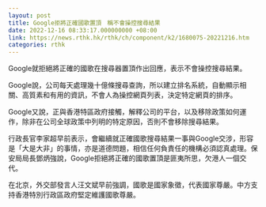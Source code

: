 ```yaml
---
layout: post
title: Google拒將正確國歌置頂　稱不會操控搜尋結果
date: 2022-12-16 08:33:17.000000000 +08:00
link: https://news.rthk.hk/rthk/ch/component/k2/1680075-20221216.htm
categories: rthk
---
```


Google就拒絕將正確的國歌在搜尋器置頂作出回應，表示不會操控搜尋結果。

Google說，公司每天處理幾十億條搜尋查詢，所以建立排名系統，自動顯示相關、高質素和有用的資訊，不會人為操控網頁列表，決定特定網頁的排序。

Google又說，正與香港特區政府接觸，解釋公司的平台，以及移除政策如何運作，除非在公司全球政策中列明的特定原因，否則不會移除搜尋結果。

行政長官李家超早前表示，會繼續就正確國歌搜尋結果一事與Google交涉，形容是「大是大非」的事情，亦是道德問題，相信任何負責任的機構必須認真處理。保安局局長鄧炳強說，Google拒絕將正確的國歌置頂是匪夷所思，欠港人一個交代。

在北京，外交部發言人汪文斌早前強調，國歌是國家象徵，代表國家尊嚴。中方支持香港特別行政區政府堅定維護國歌尊嚴。

